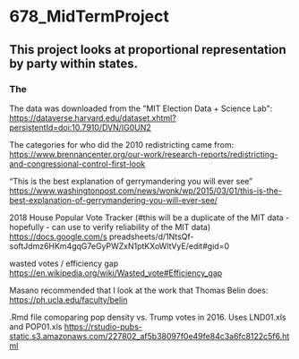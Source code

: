 # 678_MidTermProject

## This project looks at proportional representation by party within states.

### The 

The data was downloaded from the "MIT Election Data + Science Lab":
https://dataverse.harvard.edu/dataset.xhtml?persistentId=doi:10.7910/DVN/IG0UN2

The categories for who did the 2010 redistricting came from:
https://www.brennancenter.org/our-work/research-reports/redistricting-and-congressional-control-first-look

“This is the best explanation of gerrymandering you will ever see”
https://www.washingtonpost.com/news/wonk/wp/2015/03/01/this-is-the-best-explanation-of-gerrymandering-you-will-ever-see/


2018 House Popular Vote Tracker (#this will be a duplicate of the MIT data - hopefully - can use to verify reliability of the MIT data)
https://docs.google.com/s	preadsheets/d/1NtsQf-softJdmz6HKm4gqG7eGyPWZxN1ptKXoWltVyE/edit#gid=0


wasted votes / efficiency gap
https://en.wikipedia.org/wiki/Wasted_vote#Efficiency_gap

Masano recommended that I look at the work that Thomas Belin does:
https://ph.ucla.edu/faculty/belin

.Rmd file comoparing pop density vs. Trump votes in 2016.  Uses LND01.xls and POP01.xls
https://rstudio-pubs-static.s3.amazonaws.com/227802_af5b38097f0e49fe84c3a6fc8122c5f6.html

